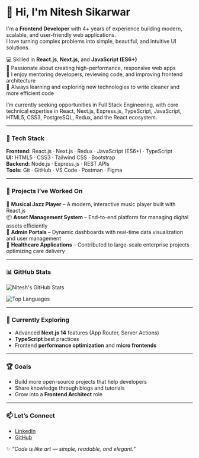 # 👋 Hi, I'm Nitesh Sikarwar  

I'm a **Frontend Developer** with 4+ years of experience building modern, scalable, and user-friendly web applications.  
I love turning complex problems into simple, beautiful, and intuitive UI solutions.  

💻 Skilled in **React.js**, **Next.js**, and **JavaScript (ES6+)**  
🚀 Passionate about creating high-performance, responsive web apps  
🤝 I enjoy mentoring developers, reviewing code, and improving frontend architecture  
🧠 Always learning and exploring new technologies to write cleaner and more efficient code  

I’m currently seeking opportunities in Full Stack Engineering, with core technical expertise in React, Next.js, Express.js, TypeScript, JavaScript, HTML5, CSS3, PostgreSQL, Redux, and the React ecosystem.

---

### 🧰 Tech Stack  
**Frontend:** React.js · Next.js · Redux · JavaScript (ES6+) · TypeScript  
**UI:** HTML5 · CSS3 · Tailwind CSS · Bootstrap  
**Backend:** Node.js · Express.js · REST APIs  
**Tools:** Git · GitHub · VS Code · Postman · Figma  

---

### 🧩 Projects I’ve Worked On  
🎵 **Musical Jazz Player** – A modern, interactive music player built with React.js  
📦 **Asset Management System** – End-to-end platform for managing digital assets efficiently  
🧭 **Admin Portals** – Dynamic dashboards with real-time data visualization and user management  
💼 **Healthcare Applications** – Contributed to large-scale enterprise projects optimizing care delivery  

---

### 📊 GitHub Stats  

![Nitesh's GitHub Stats](https://github-readme-stats.vercel.app/api?username=niteshMP09&show_icons=true&theme=tokyonight&hide_border=false&count_private=true)  

![Top Languages](https://github-readme-stats.vercel.app/api/top-langs/?username=niteshMP09&layout=compact&theme=tokyonight&hide_border=false)

---

### 🌱 Currently Exploring  
- Advanced **Next.js 14** features (App Router, Server Actions)  
- **TypeScript** best practices  
- Frontend **performance optimization** and **micro frontends**  

---

### 🏆 Goals  
- Build more open-source projects that help developers  
- Share knowledge through blogs and tutorials  
- Grow into a **Frontend Architect** role  

---

### 📫 Let’s Connect  
- [LinkedIn](https://www.linkedin.com/in/nitesh-sikarwar-a3b0561a0)  
- [GitHub](https://github.com/niteshMP09)  

✨ *“Code is like art — simple, readable, and elegant.”*  
